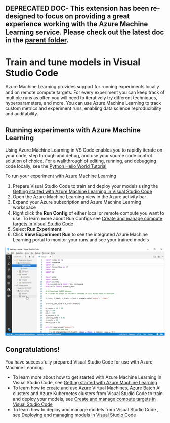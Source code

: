 ## DEPRECATED DOC- This extension has been re-designed to focus on providing a great experience working with the Azure Machine Learning service. Please check out the latest doc in the [parent folder](..).
# Train and tune models in Visual Studio Code
Azure Machine Learning provides support for running experiments locally and on remote compute targets. For every experiment you can keep track of multiple runs as often you will need to iteratively try different techniques, hyperparameters, and more. You can use Azure Machine Learning to track custom metrics and experiment runs, enabling data science reproducibility and auditability.

## Running experiments with Azure Machine Learning

Using Azure Machine Learning in VS Code enables you to rapidly iterate on your code, step through and debug, and use your source code control solution of choice. For a walkthrough of editing, running, and debugging code locally, see the [Python Hello World Tutorial](https://code.visualstudio.com/docs/languages/python/docs/python/python-tutorial)

To run your experiment with Azure Machine Learning

1. Prepare Visual Studio Code to train and deploy your models using the [Getting started with Azure Machine Learning in Visual Studio Code](getting-started-aml-vscode.md)
2. Open the Azure Machine Learning view in the Azure activity bar
3. Expand your Azure subscription and Azure Machine Learning workspace
4. Right click the **Run Config** of either local or remote compute you want to use. To learn more about Run Configs see [Create and manage compute targets in Visual Studio Code](manage-compute-aml-vscode.md)
5. Select **Run Experiment**
6. Click **View Experiment Run** to see the integrated Azure Machine Learning portal to monitor your runs and see your trained models

![compute](./media/runexperiment.gif)

## Congratulations!
You have successfully prepared Visual Studio Code for use with Azure Machine Learning. 

- To learn more about how to get started with Azure Machine Learning in Visual Studio Code, see [Getting started with Azure Machine Learning](/docs/getting-started-aml-vscode.md)
- To learn how to create and use Azure Virtual Machines, Azure Batch AI clusters and Azure Kubernetes clusters from Visual Studio Code to train and deploy your models, see [Create and manage compute targets in Visual Studio Code](manage-compute-aml-vscode.md)
- To learn how to deploy and manage models from Visual Studio Code , see [Deploying and managing models in Visual Studio Code](deploy-models-aml-vscode.md)
